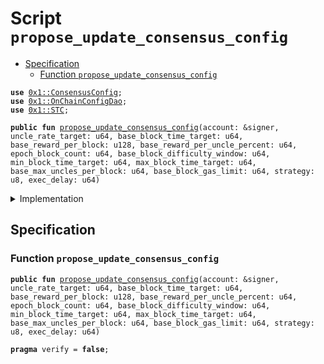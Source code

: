 
<a name="propose_update_consensus_config"></a>

# Script `propose_update_consensus_config`



-  [Specification](#@Specification_0)
    -  [Function `propose_update_consensus_config`](#@Specification_0_propose_update_consensus_config)


<pre><code><b>use</b> <a href="../../modules/doc/ConsensusConfig.md#0x1_ConsensusConfig">0x1::ConsensusConfig</a>;
<b>use</b> <a href="../../modules/doc/OnChainConfigDao.md#0x1_OnChainConfigDao">0x1::OnChainConfigDao</a>;
<b>use</b> <a href="../../modules/doc/STC.md#0x1_STC">0x1::STC</a>;
</code></pre>




<pre><code><b>public</b> <b>fun</b> <a href="propose_update_consensus_config.md#propose_update_consensus_config">propose_update_consensus_config</a>(account: &signer, uncle_rate_target: u64, base_block_time_target: u64, base_reward_per_block: u128, base_reward_per_uncle_percent: u64, epoch_block_count: u64, base_block_difficulty_window: u64, min_block_time_target: u64, max_block_time_target: u64, base_max_uncles_per_block: u64, base_block_gas_limit: u64, strategy: u8, exec_delay: u64)
</code></pre>



<details>
<summary>Implementation</summary>


<pre><code><b>fun</b> <a href="propose_update_consensus_config.md#propose_update_consensus_config">propose_update_consensus_config</a>(account: &signer,
    uncle_rate_target: u64,
    base_block_time_target: u64,
    base_reward_per_block: u128,
    base_reward_per_uncle_percent: u64,
    epoch_block_count: u64,
    base_block_difficulty_window: u64,
    min_block_time_target: u64,
    max_block_time_target: u64,
    base_max_uncles_per_block: u64,
    base_block_gas_limit: u64,
    strategy: u8,
    exec_delay: u64) {
    <b>let</b> consensus_config = <a href="../../modules/doc/ConsensusConfig.md#0x1_ConsensusConfig_new_consensus_config">ConsensusConfig::new_consensus_config</a>(uncle_rate_target,
                             base_block_time_target,
                             base_reward_per_block,
                             base_reward_per_uncle_percent,
                             epoch_block_count,
                             base_block_difficulty_window,
                             min_block_time_target,
                             max_block_time_target,
                             base_max_uncles_per_block,
                             base_block_gas_limit,
                             strategy);
    <a href="../../modules/doc/OnChainConfigDao.md#0x1_OnChainConfigDao_propose_update">OnChainConfigDao::propose_update</a>&lt;<a href="../../modules/doc/STC.md#0x1_STC_STC">STC::STC</a>, <a href="../../modules/doc/ConsensusConfig.md#0x1_ConsensusConfig_ConsensusConfig">ConsensusConfig::ConsensusConfig</a>&gt;(account, consensus_config, exec_delay);
}
</code></pre>



</details>

<a name="@Specification_0"></a>

## Specification


<a name="@Specification_0_propose_update_consensus_config"></a>

### Function `propose_update_consensus_config`


<pre><code><b>public</b> <b>fun</b> <a href="propose_update_consensus_config.md#propose_update_consensus_config">propose_update_consensus_config</a>(account: &signer, uncle_rate_target: u64, base_block_time_target: u64, base_reward_per_block: u128, base_reward_per_uncle_percent: u64, epoch_block_count: u64, base_block_difficulty_window: u64, min_block_time_target: u64, max_block_time_target: u64, base_max_uncles_per_block: u64, base_block_gas_limit: u64, strategy: u8, exec_delay: u64)
</code></pre>




<pre><code><b>pragma</b> verify = <b>false</b>;
</code></pre>

